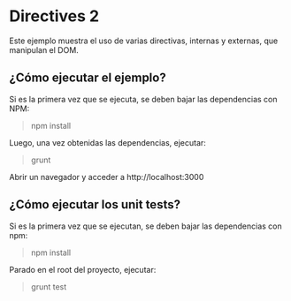 # Directives 2

Este ejemplo muestra el uso de varias directivas, internas y externas, que manipulan el DOM.

## ¿Cómo ejecutar el ejemplo?

Si es la primera vez que se ejecuta, se deben bajar las dependencias con NPM:
> npm install

Luego, una vez obtenidas las dependencias, ejecutar:
> grunt

Abrir un navegador y acceder a http://localhost:3000

## ¿Cómo ejecutar los unit tests?

Si es la primera vez que se ejecutan, se deben bajar las dependencias con npm:
> npm install

Parado en el root del proyecto, ejecutar:
> grunt test
